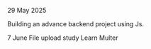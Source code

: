 29 May 2025

Building an advance backend project using Js.

7 June 
File upload study 
Learn Multer

